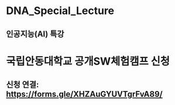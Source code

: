 # DNA_Special_Lecture
## 인공지능(AI) 특강

# 국립안동대학교 공개SW체험캠프 신청
## 신청 연결: <https://forms.gle/XHZAuGYUVTgrFvA89/>
